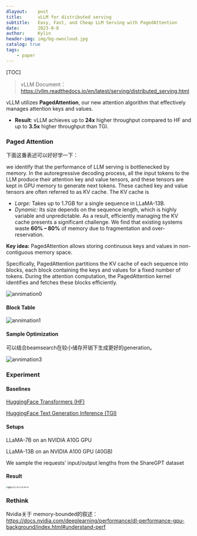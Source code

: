 ```yaml
---
dlayout:    post
title:      vLLM for distributed serving
subtitle:   Easy, Fast, and Cheap LLM Serving with PagedAttention
date:       2023-9-8
author:     Kylin
header-img: img/bg-owncloud.jpg
catalog: true
tags:
    - paper
---
```




[TOC]

> vLLM Document：https://vllm.readthedocs.io/en/latest/serving/distributed_serving.html



vLLM utilizes **PagedAttention**, our new attention algorithm that effectively manages attention keys and values.

- **Result**:  vLLM achieves up to **24x** higher throughput compared to HF and up to **3.5x** higher throughput than TGI.



### Paged Attention

下面这番表述可以好好学一下：

we identify that the performance of LLM serving is bottlenecked by memory. In the autoregressive decoding process, all the input tokens to the LLM produce their attention key and value tensors, and these tensors are kept in GPU memory to generate next tokens. These cached key and value tensors are often referred to as KV cache. The KV cache is

- *Large:* Takes up to 1.7GB for a single sequence in LLaMA-13B.
- *Dynamic:* Its size depends on the sequence length, which is highly variable and unpredictable. As a result, efficiently managing the KV cache presents a significant challenge. We find that existing systems waste **60% – 80%** of memory due to fragmentation and over-reservation.



**Key idea:** PagedAttention allows storing continuous keys and values in non-contiguous memory space.

Specifically, PagedAttention partitions the KV cache of each sequence into blocks, each block containing the keys and values for a fixed number of tokens. During the attention computation, the PagedAttention kernel identifies and fetches these blocks efficiently.

![annimation0](http://kylinhub.oss-cn-shanghai.aliyuncs.com/uPic/annimation0.gif)



#### Block Table

![annimation1](http://kylinhub.oss-cn-shanghai.aliyuncs.com/uPic/annimation1.gif)



#### Sample Optimization

可以结合beamsearch在较小储存开销下生成更好的generation。

![annimation3](http://kylinhub.oss-cn-shanghai.aliyuncs.com/uPic/annimation3.gif)





### Experiment

#### Baselines

[HuggingFace Transformers (HF)](https://huggingface.co/docs/transformers/main_classes/text_generation)

[HuggingFace Text Generation Inference (TGI)](https://github.com/huggingface/text-generation-inference)



#### Setups

LLaMA-7B on an NVIDIA A10G GPU

LLaMA-13B on an NVIDIA A100 GPU (40GB)

We sample the requests’ input/output lengths from the ShareGPT dataset



#### Result

<img src="http://kylinhub.oss-cn-shanghai.aliyuncs.com/uPic/%E6%88%AA%E5%B1%8F2023-09-11%2009.48.44.png" alt="截屏2023-09-11 09.48.44" style="zoom:33%;" />



### Rethink

Nvidia关于 memory-bounded的叙述：https://docs.nvidia.com/deeplearning/performance/dl-performance-gpu-background/index.html#understand-perf










